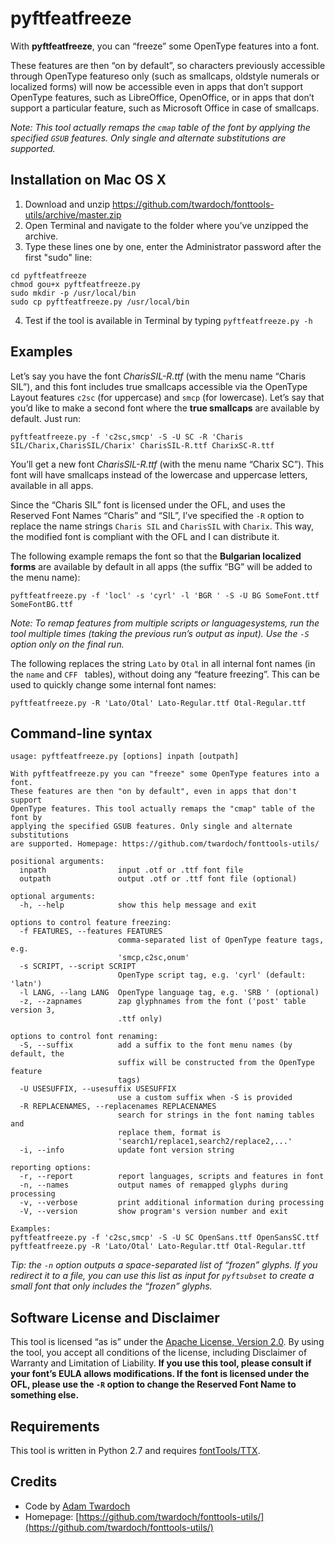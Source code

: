 pyftfeatfreeze
==============

With **pyftfeatfreeze**, you can “freeze” some OpenType features into a font. 

These features are then “on by default”, so characters previously accessible through OpenType featureso only (such as smallcaps, oldstyle numerals or localized forms) will now be accessible even in apps that don’t support OpenType features, such as LibreOffice, OpenOffice, or in apps that don’t support a particular feature, such as Microsoft Office in case of smallcaps. 

*Note: This tool actually remaps the `cmap` table of the font by applying the specified `GSUB` features. Only single and alternate substitutions are supported.*

Installation on Mac OS X
------------------------
1. Download and unzip https://github.com/twardoch/fonttools-utils/archive/master.zip
2. Open Terminal and navigate to the folder where you’ve unzipped the archive.
3. Type these lines one by one, enter the Administrator password after the first "sudo" line: 
```
cd pyftfeatfreeze
chmod gou+x pyftfeatfreeze.py
sudo mkdir -p /usr/local/bin
sudo cp pyftfeatfreeze.py /usr/local/bin
```
4. Test if the tool is available in Terminal by typing `pyftfeatfreeze.py -h`

Examples
--------
Let’s say you have the font *CharisSIL-R.ttf* (with the menu name “Charis SIL”), and this font includes true smallcaps accessible via the OpenType Layout features `c2sc` (for uppercase) and `smcp` (for lowercase). Let’s say that you’d like to make a second font where the **true smallcaps** are available by default. Just run: 
```
pyftfeatfreeze.py -f 'c2sc,smcp' -S -U SC -R 'Charis SIL/Charix,CharisSIL/Charix' CharisSIL-R.ttf CharixSC-R.ttf
```
You’ll get a new font *CharisSIL-R.ttf* (with the menu name “Charix SC”). This font will have smallcaps instead of the lowercase and uppercase letters, available in all apps. 

Since the “Charis SIL” font is licensed under the OFL, and uses the Reserved Font Names “Charis” and “SIL”, I’ve specified the `-R` option to replace the name strings `Charis SIL` and `CharisSIL` with `Charix`. This way, the modified font is compliant with the OFL and I can distribute it. 

The following example remaps the font so that the **Bulgarian localized forms** are available by default in all apps (the suffix “BG” will be added to the menu name): 
```
pyftfeatfreeze.py -f 'locl' -s 'cyrl' -l 'BGR ' -S -U BG SomeFont.ttf SomeFontBG.ttf
```

*Note: To remap features from multiple scripts or languagesystems, run the tool multiple times (taking the previous run’s output as input). Use the `-S` option only on the final run.*

The following replaces the string `Lato` by `Otal` in all internal font names (in the `name` and `CFF ` tables), without doing any “feature freezing”. This can be used to quickly change some internal font names: 
```
pyftfeatfreeze.py -R 'Lato/Otal' Lato-Regular.ttf Otal-Regular.ttf
```

Command-line syntax
-------------------
```
usage: pyftfeatfreeze.py [options] inpath [outpath]

With pyftfeatfreeze.py you can "freeze" some OpenType features into a font.
These features are then "on by default", even in apps that don't support
OpenType features. This tool actually remaps the "cmap" table of the font by
applying the specified GSUB features. Only single and alternate substitutions
are supported. Homepage: https://github.com/twardoch/fonttools-utils/

positional arguments:
  inpath                input .otf or .ttf font file
  outpath               output .otf or .ttf font file (optional)

optional arguments:
  -h, --help            show this help message and exit

options to control feature freezing:
  -f FEATURES, --features FEATURES
                        comma-separated list of OpenType feature tags, e.g.
                        'smcp,c2sc,onum'
  -s SCRIPT, --script SCRIPT
                        OpenType script tag, e.g. 'cyrl' (default: 'latn')
  -l LANG, --lang LANG  OpenType language tag, e.g. 'SRB ' (optional)
  -z, --zapnames        zap glyphnames from the font ('post' table version 3,
                        .ttf only)

options to control font renaming:
  -S, --suffix          add a suffix to the font menu names (by default, the
                        suffix will be constructed from the OpenType feature
                        tags)
  -U USESUFFIX, --usesuffix USESUFFIX
                        use a custom suffix when -S is provided
  -R REPLACENAMES, --replacenames REPLACENAMES
                        search for strings in the font naming tables and
                        replace them, format is
                        'search1/replace1,search2/replace2,...'
  -i, --info            update font version string

reporting options:
  -r, --report          report languages, scripts and features in font
  -n, --names           output names of remapped glyphs during processing
  -v, --verbose         print additional information during processing
  -V, --version         show program's version number and exit

Examples: 
pyftfeatfreeze.py -f 'c2sc,smcp' -S -U SC OpenSans.ttf OpenSansSC.ttf
pyftfeatfreeze.py -R 'Lato/Otal' Lato-Regular.ttf Otal-Regular.ttf
```

*Tip: the `-n` option outputs a space-separated list of “frozen” glyphs. If you redirect it to a file, you can use this list as input for `pyftsubset` to create a small font that only includes the “frozen” glyphs.*

Software License and Disclaimer
-------------------------------
This tool is licensed “as is” under the [Apache License, Version 2.0](http://www.apache.org/licenses/LICENSE-2.0). By using the tool, you accept all conditions of the license, including Disclaimer of Warranty and Limitation of Liability. **If you use this tool, please consult if your font’s EULA allows modifications. If the font is licensed under the OFL, please use the `-R` option to change the Reserved Font Name to something else.** 

Requirements
------------
This tool is written in Python 2.7 and requires [fontTools/TTX](https://github.com/behdad/fonttools/). 

Credits
-------
* Code by [Adam Twardoch](./AUTHORS) 
* Homepage: [https://github.com/twardoch/fonttools-utils/](https://github.com/twardoch/fonttools-utils/)